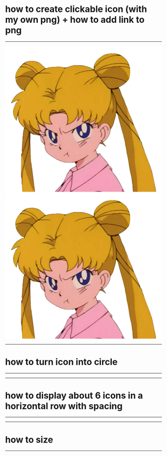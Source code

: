 # how to create clickable icon (with my own png) + how to add link to png 
---
<div class="icon-container">
  <a href="https://chelcey.github.io/Github-Practice/abcProjects">
    <img src="image.png" alt="Icon 1" />
  </a>
  <a href="[https://example.com/page2](https://chelcey.github.io/Github-Practice/abcProjects)">
    <img src="image.png" alt="Icon 2" />
  </a>
</div>

---
# how to turn icon into circle
---

---
# how to display about 6 icons in a horizontal row with spacing
---

---
# how to size

---

